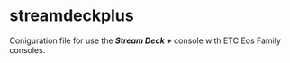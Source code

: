 # streamdeckplus
Coniguration file for use the ***Stream Deck +*** console with ETC Eos Family consoles.
